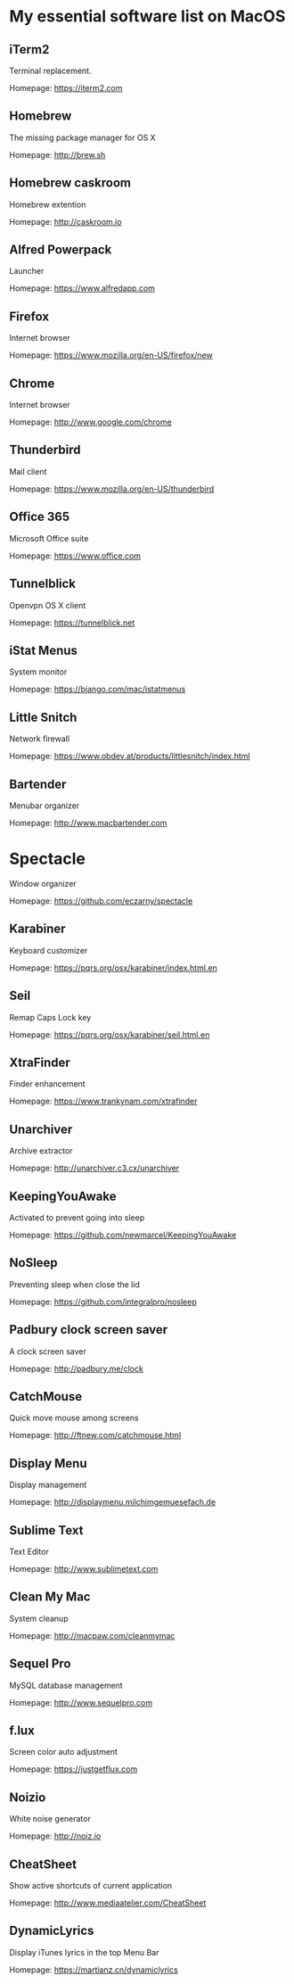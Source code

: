 # My essential software list on MacOS

## iTerm2

Terminal replacement.

Homepage: https://iterm2.com

## Homebrew

The missing package manager for OS X

Homepage: http://brew.sh

## Homebrew caskroom

Homebrew extention

Homepage: http://caskroom.io

## Alfred Powerpack

Launcher

Homepage: https://www.alfredapp.com

## Firefox

Internet browser

Homepage: https://www.mozilla.org/en-US/firefox/new

## Chrome

Internet browser

Homepage: http://www.google.com/chrome

## Thunderbird

Mail client

Homepage: https://www.mozilla.org/en-US/thunderbird

## Office 365

Microsoft Office suite

Homepage: https://www.office.com

## Tunnelblick

Openvpn OS X client

Homepage: https://tunnelblick.net

## iStat Menus

System monitor

Homepage: https://bjango.com/mac/istatmenus

## Little Snitch

Network firewall

Homepage: https://www.obdev.at/products/littlesnitch/index.html

## Bartender

Menubar organizer

Homepage: http://www.macbartender.com

# Spectacle

Window organizer

Homepage: https://github.com/eczarny/spectacle

## Karabiner

Keyboard customizer

Homepage: https://pqrs.org/osx/karabiner/index.html.en

## Seil

Remap Caps Lock key

Homepage: https://pqrs.org/osx/karabiner/seil.html.en

## XtraFinder

Finder enhancement

Homepage: https://www.trankynam.com/xtrafinder

## Unarchiver

Archive extractor

Homepage: http://unarchiver.c3.cx/unarchiver

## KeepingYouAwake

Activated to prevent going into sleep

Homepage: https://github.com/newmarcel/KeepingYouAwake

## NoSleep

Preventing sleep when close the lid

Homepage: https://github.com/integralpro/nosleep

## Padbury clock screen saver

A clock screen saver

Homepage: http://padbury.me/clock

## CatchMouse

Quick move mouse among screens

Homepage: http://ftnew.com/catchmouse.html

## Display Menu

Display management

Homepage: http://displaymenu.milchimgemuesefach.de

## Sublime Text

Text Editor

Homepage: http://www.sublimetext.com

## Clean My Mac

System cleanup

Homepage: http://macpaw.com/cleanmymac

## Sequel Pro

MySQL database management

Homepage: http://www.sequelpro.com

## f.lux

Screen color auto adjustment

Homepage: https://justgetflux.com

## Noizio

White noise generator

Homepage: http://noiz.io

## CheatSheet

Show active shortcuts of current application

Homepage: http://www.mediaatelier.com/CheatSheet

## DynamicLyrics

Display iTunes lyrics in the top Menu Bar

Homepage: https://martianz.cn/dynamiclyrics
